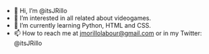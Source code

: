 - 👋 Hi, I’m @itsJRillo
- 👀 I’m interested in all related about videogames.
- 🌱 I’m currently learning Python, HTML and CSS.
- 📫 How to reach me at jmorillolabour@gmail.com or in my Twitter: @itsJRillo

